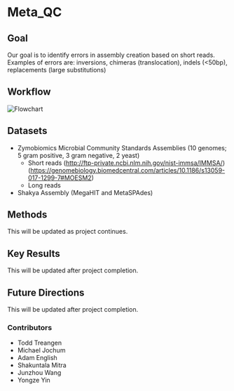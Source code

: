 # Meta_QC

## Goal
Our goal is to identify errors in assembly creation based on short reads. Examples of errors are: inversions, chimeras (translocation), indels (<50bp), replacements (large substitutions)

## Workflow
![Flowchart](https://github.com/NCBI-Codeathons/Meta_QC/blob/master/workflow.jpg)

## Datasets
+ Zymobiomics Microbial Community Standards Assemblies (10 genomes; 5 gram positive, 3 gram negative, 2 yeast)
  + Short reads (http://ftp-private.ncbi.nlm.nih.gov/nist-immsa/IMMSA/)
  (https://genomebiology.biomedcentral.com/articles/10.1186/s13059-017-1299-7#MOESM2)
  + Long reads 
+ Shakya Assembly (MegaHIT and MetaSPAdes)

## Methods
This will be updated as project continues.

## Key Results
This will be updated after project completion.

## Future Directions
This will be updated after project completion.

### Contributors
+ Todd Treangen
+ Michael Jochum
+ Adam English
+ Shakuntala Mitra
+ Junzhou Wang
+ Yongze Yin
